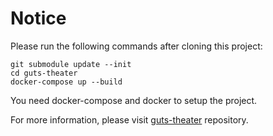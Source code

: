 # Notice

Please run the following commands after cloning this project:

```
git submodule update --init
cd guts-theater
docker-compose up --build
```

You need docker-compose and docker to setup the project.

For more information, please visit [guts-theater](https://github.com/mpourismaiel/guts-theater) repository.
